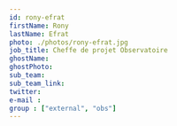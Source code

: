 ```yaml
---
id: rony-efrat
firstName: Rony
lastName: Efrat
photo: ./photos/rony-efrat.jpg
job_title: Cheffe de projet Observatoire
ghostName:
ghostPhoto:
sub_team:
sub_team_link:
twitter:
e-mail :
group : ["external", "obs"]
---
```



